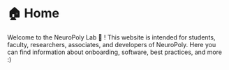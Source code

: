 # 🏠 Home

Welcome to the NeuroPoly Lab 🥼 ! This website is intended for students, faculty, researchers, associates, and developers of NeuroPoly. Here you can find information about onboarding, software, best practices, and more :\)

